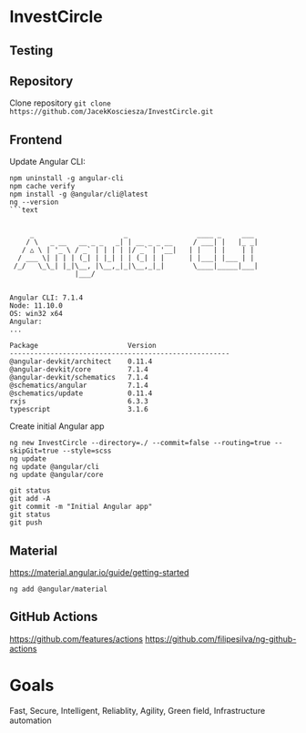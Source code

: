 # InvestCircle

## Testing



## Repository

Clone repository
`git clone https://github.com/JacekKosciesza/InvestCircle.git`

## Frontend

Update Angular CLI:

````
npm uninstall -g angular-cli
npm cache verify
npm install -g @angular/cli@latest
ng --version
```text


     _                      _                 ____ _     ___
    / \   _ __   __ _ _   _| | __ _ _ __     / ___| |   |_ _|
   / △ \ | '_ \ / _` | | | | |/ _` | '__|   | |   | |    | |
  / ___ \| | | | (_| | |_| | | (_| | |      | |___| |___ | |
 /_/   \_\_| |_|\__, |\__,_|_|\__,_|_|       \____|_____|___|
                |___/


Angular CLI: 7.1.4
Node: 11.10.0
OS: win32 x64
Angular:
...

Package                      Version
------------------------------------------------------
@angular-devkit/architect    0.11.4
@angular-devkit/core         7.1.4
@angular-devkit/schematics   7.1.4
@schematics/angular          7.1.4
@schematics/update           0.11.4
rxjs                         6.3.3
typescript                   3.1.6
````

Create initial Angular app

```
ng new InvestCircle --directory=./ --commit=false --routing=true --skipGit=true --style=scss
ng update
ng update @angular/cli
ng update @angular/core
```

```
git status
git add -A
git commit -m "Initial Angular app"
git status
git push
```

## Material

https://material.angular.io/guide/getting-started
```
ng add @angular/material
```

## GitHub Actions

https://github.com/features/actions
https://github.com/filipesilva/ng-github-actions


# Goals
Fast, Secure, Intelligent, Reliablity, Agility, Green field,
Infrastructure automation